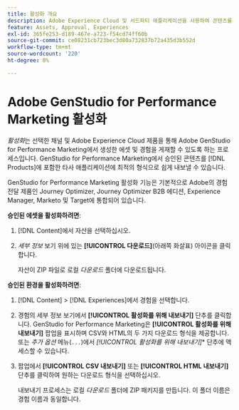 ```yaml
---
title: 활성화 개요
description: Adobe Experience Cloud 및 서드파티 애플리케이션을 사용하여 콘텐츠를 활성화하는 방법을 알아봅니다.
feature: Assets, Approval, Experiences
exl-id: 365fe253-d189-467e-a723-f54cd74ff60b
source-git-commit: ce08231cb723bec3d80a732837b72a435d3b552d
workflow-type: tm+mt
source-wordcount: '220'
ht-degree: 0%

---
```


# Adobe GenStudio for Performance Marketing 활성화

_활성화_&#x200B;는 선택한 채널 및 Adobe Experience Cloud 제품을 통해 Adobe GenStudio for Performance Marketing에서 생성한 에셋 및 경험을 게재할 수 있도록 하는 프로세스입니다. GenStudio for Performance Marketing에서 승인된 콘텐츠를 [!DNL Products]에 포함한 타사 애플리케이션에 최적의 형식으로 쉽게 내보낼 수 있습니다.

GenStudio for Performance Marketing 활성화 기능은 기본적으로 Adobe의 경험 전달 제품인 Journey Optimizer, Journey Optimizer B2B 에디션, Experience Manager, Marketo 및 Target에 통합되어 있습니다.

**승인된 에셋을 활성화하려면**:

1. [!DNL Content]에서 자산을 선택하십시오.

1. _세부 정보_ 보기 위에 있는 **[!UICONTROL 다운로드]**(아래쪽 화살표) 아이콘을 클릭합니다.

   자산이 ZIP 파일로 로컬 _다운로드_ 폴더에 다운로드됩니다.

**승인된 환경을 활성화하려면**:

1. [!DNL Content] > [!DNL Experiences]에서 경험을 선택합니다.

1. 경험의 세부 정보 보기에서 **[!UICONTROL 활성화를 위해 내보내기]** 단추를 클릭합니다. GenStudio for Performance Marketing은 **[!UICONTROL 활성화를 위해 내보내기]** 팝업을 표시하며 CSV와 HTML의 두 가지 다운로드 형식을 제공합니다. 또는 _추가 옵션_ 메뉴(`...`)에서 *[!UICONTROL 활성화를 위해 내보내기]** 단추에 액세스할 수 있습니다.

1. 팝업에서 **[!UICONTROL CSV 내보내기]** 또는 **[!UICONTROL HTML 내보내기]** 단추를 클릭하여 원하는 다운로드 형식을 선택하십시오.

   내보내기 프로세스는 로컬 _다운로드_ 폴더에 ZIP 패키지를 만듭니다. 이 폴더 이름은 경험 이름과 동일합니다.
